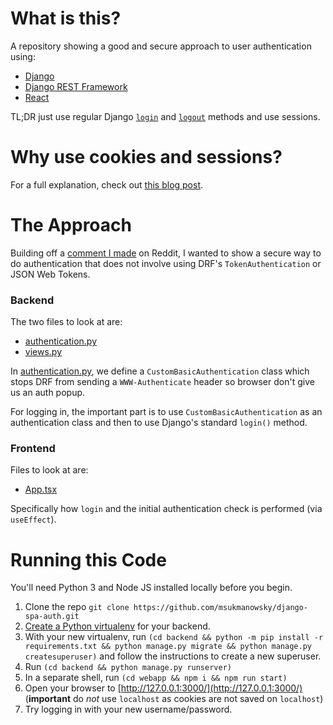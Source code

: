 # What is this?

A repository showing a good and secure approach to user authentication using:

- [Django](https://www.djangoproject.com/)
- [Django REST Framework](https://www.django-rest-framework.org/)
- [React](https://reactjs.org/)

TL;DR just use regular Django [`login`](https://docs.djangoproject.com/en/3.1/topics/auth/default/#how-to-log-a-user-in) and [`logout`](https://docs.djangoproject.com/en/3.1/topics/auth/default/#how-to-log-a-user-out) methods and use sessions.

# Why use cookies and sessions?

For a full explanation, check out [this blog post](https://mikesukmanowsky.com/authentication-with-django-and-spas/).

# The Approach

Building off a [comment I made](https://www.reddit.com/r/django/comments/irs2of/can_i_use_both_jwt_and_regular_tokens_in_one_drf/g56wyf5/?utm_source=reddit&utm_medium=web2x&context=3) on Reddit, I wanted to show a secure way to do authentication that does not involve using DRF's `TokenAuthentication` or JSON Web Tokens.

### Backend

The two files to look at are:

- [authentication.py](backend/api/authentication.py)
- [views.py](backend/api/views.py)

In [authentication.py](backend/api/authentication.py), we define a `CustomBasicAuthentication` class which stops DRF from sending a `WWW-Authenticate` header so browser don't give us an auth popup.

For logging in, the important part is to use `CustomBasicAuthentication` as an authentication class and then to use Django's standard `login()` method.

### Frontend

Files to look at are:

- [App.tsx](webapp/src/App.tsx)

Specifically how `login` and the initial authentication check is performed (via `useEffect`).

# Running this Code

You'll need Python 3 and Node JS installed locally before you begin.

1. Clone the repo `git clone https://github.com/msukmanowsky/django-spa-auth.git`
2. [Create a Python virtualenv](https://docs.python.org/3/library/venv.html) for your backend.
3. With your new virtualenv, run `(cd backend && python -m pip install -r requirements.txt && python manage.py migrate && python manage.py createsuperuser)` and follow the instructions to create a new superuser.
4. Run `(cd backend && python manage.py runserver)`
5. In a separate shell, run `(cd webapp && npm i && npm run start)`
6. Open your browser to [http://127.0.0.1:3000/](http://127.0.0.1:3000/) (**important** do _not_ use `localhost` as cookies are not saved on `localhost`)
7. Try logging in with your new username/password.

